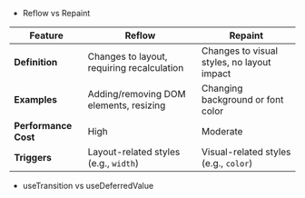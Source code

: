 - Reflow vs Repaint

| **Feature**          | **Reflow**                                 | **Repaint**                                |
| -------------------- | ------------------------------------------ | ------------------------------------------ |
| **Definition**       | Changes to layout, requiring recalculation | Changes to visual styles, no layout impact |
| **Examples**         | Adding/removing DOM elements, resizing     | Changing background or font color          |
| **Performance Cost** | High                                       | Moderate                                   |
| **Triggers**         | Layout-related styles (e.g., `width`)      | Visual-related styles (e.g., `color`)      |


- useTransition vs useDeferredValue
